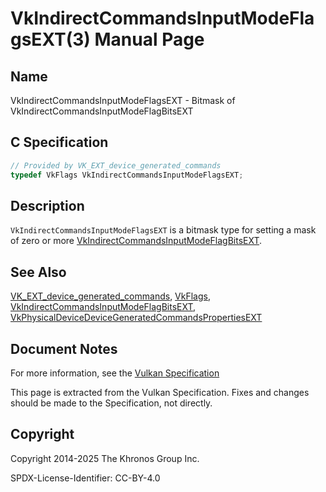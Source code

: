 # VkIndirectCommandsInputModeFlagsEXT(3) Manual Page

## Name

VkIndirectCommandsInputModeFlagsEXT - Bitmask of VkIndirectCommandsInputModeFlagBitsEXT



## [](#_c_specification)C Specification

```c++
// Provided by VK_EXT_device_generated_commands
typedef VkFlags VkIndirectCommandsInputModeFlagsEXT;
```

## [](#_description)Description

`VkIndirectCommandsInputModeFlagsEXT` is a bitmask type for setting a mask of zero or more [VkIndirectCommandsInputModeFlagBitsEXT](https://registry.khronos.org/vulkan/specs/latest/man/html/VkIndirectCommandsInputModeFlagBitsEXT.html).

## [](#_see_also)See Also

[VK\_EXT\_device\_generated\_commands](https://registry.khronos.org/vulkan/specs/latest/man/html/VK_EXT_device_generated_commands.html), [VkFlags](https://registry.khronos.org/vulkan/specs/latest/man/html/VkFlags.html), [VkIndirectCommandsInputModeFlagBitsEXT](https://registry.khronos.org/vulkan/specs/latest/man/html/VkIndirectCommandsInputModeFlagBitsEXT.html), [VkPhysicalDeviceDeviceGeneratedCommandsPropertiesEXT](https://registry.khronos.org/vulkan/specs/latest/man/html/VkPhysicalDeviceDeviceGeneratedCommandsPropertiesEXT.html)

## [](#_document_notes)Document Notes

For more information, see the [Vulkan Specification](https://registry.khronos.org/vulkan/specs/latest/html/vkspec.html#VkIndirectCommandsInputModeFlagsEXT)

This page is extracted from the Vulkan Specification. Fixes and changes should be made to the Specification, not directly.

## [](#_copyright)Copyright

Copyright 2014-2025 The Khronos Group Inc.

SPDX-License-Identifier: CC-BY-4.0